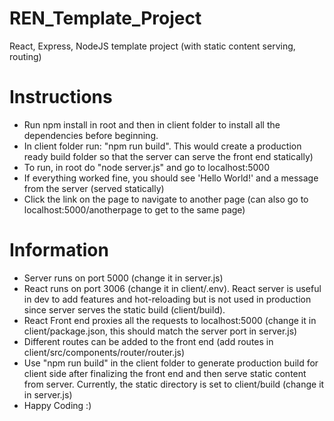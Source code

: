 # REN_Template_Project
React, Express, NodeJS template project (with static content serving, routing)

# Instructions
- Run npm install in root and then in client folder to install all the dependencies before beginning.
- In client folder run: "npm run build". This would create a production ready build folder so that the server can serve the front end statically)
- To run, in root do "node server.js" and go to localhost:5000
- If everything worked fine, you should see 'Hello World!' and a message from the server (served statically)
- Click the link on the page to navigate to another page (can also go to localhost:5000/anotherpage to get to the same page)

# Information
- Server runs on port 5000 (change it in server.js)
- React runs on port 3006 (change it in client/.env). React server is useful in dev to add features and hot-reloading but is not used in production since server serves the static build (client/build).
- React Front end proxies all the requests to localhost:5000 (change it in client/package.json, this should match the server port in server.js)
- Different routes can be added to the front end (add routes in client/src/components/router/router.js)
- Use "npm run build" in the client folder to generate production build for client side after finalizing the front end and then serve static content from server. Currently, the static directory is set to client/build (change it in server.js)
- Happy Coding :)
